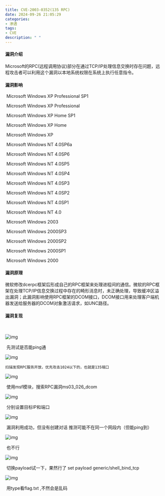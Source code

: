 ```yaml
---
title: CVE-2003-0352(135 RPC)
date: 2024-09-26 21:05:29
categories:
- 渗透
tags:
- CVE
description: " "
---
```


#### 漏洞介绍

​     Microsoft的RPC(远程调用协议)部分在通过TCP/IP处理信息交换时存在问题，远程攻击者可以利用这个漏洞以本地系统权限在系统上执行任意指令。

####     漏洞影响

​    	Microsoft Windows XP Professional SP1

​            Microsoft Windows XP Professional

​            Microsoft Windows XP Home SP1

​    	Microsoft Windows XP Home

​    	Microsoft Windows XP

​    	Microsoft Windows NT 4.0SP6a

​    	Microsoft Windows NT 4.0SP6

​    	Microsoft Windows NT 4.0SP5

​    	Microsoft Windows NT 4.0SP4

​    	Microsoft Windows NT 4.0SP3

​    	Microsoft Windows NT 4.0SP2

​    	Microsoft Windows NT 4.0SP1

​            Microsoft Windows NT 4.0

​    	Microsoft Windows 2003

​    	Microsoft Windows 2000SP3

​    	Microsoft Windows 2000SP2

​    	Microsoft Windows 2000SP1

​    	Microsoft Windows 2000

####   漏洞原理

​      微软修改dcerpc框架后形成自己的RPC框架来处理进程间的通信。微软的RPC框架在处理TCP/IP信息交换过程中存在的畸形消息时，未正确处理，导致缓冲区溢出漏洞；此漏洞影响使用RPC框架的DCOM接口，DCOM接口用来处理客户端机器发送给服务器的DCOM对象激活请求，如UNC路径。

####   漏洞复现

​     

![img](https://hynuxtsec.feishu.cn/space/api/box/stream/download/asynccode/?code=NzQ2NmMwNzI1N2JkMDRhYTcwNjg1NWRmNDZmYzI5NDJfbmRKWUd0a0kwMDd3N3NDMTlhZ3J1THZBUEZjRkNEZVNfVG9rZW46THczOGJjcDVab3JtcVh4Ynl6MmNRYmNPbm5nXzE3MjczNTYwMjI6MTcyNzM1OTYyMl9WNA)

​	先测试是否能ping通

![img](https://hynuxtsec.feishu.cn/space/api/box/stream/download/asynccode/?code=ZGE2MDE5MTUxZTQzNjI5MDc2NmM4YTQ2NGRkMjBhZGFfZ2ZRRmViU3NBVGxPT2p5Z2JxcFhrSXNERHQ2YTNEQzBfVG9rZW46VWFjUGJ0T2hFb1NJZHB4Sk5hVWNYa1dYbndnXzE3MjczNTYwMjI6MTcyNzM1OTYyMl9WNA)

 	扫描发现RPC服务开放，优先攻击1024以下的，也就是135端口

![img](https://hynuxtsec.feishu.cn/space/api/box/stream/download/asynccode/?code=NDE0NGY1YWI0ZTE2ZmIxNTJjNGY5N2M5MDE0NWEwZmVfMTlHQzBKTVVhUVRVUlN2STM1c0Fmdk92WEdwek16cVJfVG9rZW46UVNDUWJpMndpbzVUZDB4U0t1VGNmWkI0bkxmXzE3MjczNTYwMjI6MTcyNzM1OTYyMl9WNA)

​	使用msf模块，搜索RPC漏洞ms03_026_dcom

![img](https://hynuxtsec.feishu.cn/space/api/box/stream/download/asynccode/?code=N2IxZGQzZmQwYmJhMGY3MDRlZmY2N2YxMDYyZDliZDNfOURVVUZXdDZXUnpsTzAxSDJCSmJVZklxVGVNMjFBaWxfVG9rZW46SnBkSmI5aTVUb2wxTDl4Q0VjVWNwa3FybnhmXzE3MjczNTYwMjI6MTcyNzM1OTYyMl9WNA)

​	分别设置目标IP和端口

![img](https://hynuxtsec.feishu.cn/space/api/box/stream/download/asynccode/?code=NWI5ZTU2YTVkODc0NGVhYmM3MjgwMWIyMjg3N2ZiMDdfNFBtZ3JuVmtXazZ5eGZKUzZFbGtLc2loTGFZakhxUURfVG9rZW46WWxBN2JsV1dFb0xua0t4N3dOd2MzazRzblViXzE3MjczNTYwMjI6MTcyNzM1OTYyMl9WNA)

​	漏洞利用成功，但没有创建对话
​	推测可能不在同一个网段内（但能ping到）

![img](https://hynuxtsec.feishu.cn/space/api/box/stream/download/asynccode/?code=N2ZlNmM0YzNjM2QxYjRkN2FjM2JmZDY1MjIzOTA2M2FfSmRnS0FJY0NGR1ZMUUpCYWJWZmtiZ1dKUk1zYVdsTHdfVG9rZW46TkZHZWI5T3ZUb0NncVB4TmJvb2NGb3Y2bkxjXzE3MjczNTYwMjI6MTcyNzM1OTYyMl9WNA)

​	也不行

![img](https://hynuxtsec.feishu.cn/space/api/box/stream/download/asynccode/?code=ZjliZjljNmJiNThiY2JiNzZlYmRkNjlmNjQ0YTc5MzRfTXJPNnNXV3NzdUhYNDN1R2lSampvTlZGcGJZdTMyUldfVG9rZW46VFJwOWJPNE11b2NlNDN4SFdmZGNpS0w2bnRXXzE3MjczNTYwMjI6MTcyNzM1OTYyMl9WNA)

​	切换payload试一下，果然行了   set payload generic/shell_bind_tcp

![img](https://hynuxtsec.feishu.cn/space/api/box/stream/download/asynccode/?code=ZTM0YjIzOWUxNDM2ZjgwMmRjMjk1NDM2ZjE4MDU5NDNfNkNLUEpydlZiN0hVYWlqMm1lbWtBNFlOMmR2dmdFajdfVG9rZW46S0IyZmJrQmNBbzhSRnh4T2tCaWNQbDFabjNkXzE3MjczNTYwMjI6MTcyNzM1OTYyMl9WNA)

​	用type看flag.txt ,不然会是乱码
